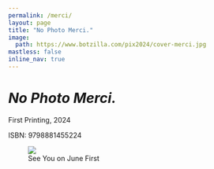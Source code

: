 ```yaml
---
permalink: /merci/
layout: page
title: "No Photo Merci."
image:
  path: https://www.botzilla.com/pix2024/cover-merci.jpg
mastless: false
inline_nav: true
---
```


# _No Photo Merci._

First Printing, 2024

ISBN: 9798881455224

<figure class="align-center">
<img src="https://www.botzilla.com/pix2024/Bjorke-AATS-BizCard-sRGB-web.jpg">
<figcaption>See You on June First</figcaption>
</figure>
